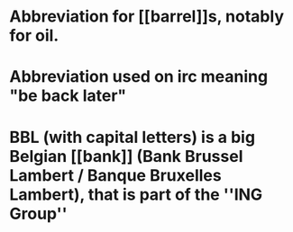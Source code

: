 # Abbreviation for [[barrel]]s, notably for oil.
# Abbreviation used on irc  meaning "be back later"
# BBL (with capital letters) is a big Belgian [[bank]] (Bank Brussel Lambert / Banque Bruxelles Lambert), that is part of the ''ING Group''